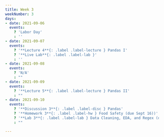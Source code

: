 ```yaml
---
title: Week 3
weekNumber: 3
days:
- date: 2021-09-06
  events:
    ? 'Labor Day'
    : ''
- date: 2021-09-07
  events:
    ? '**Lecture 4**{: .label .label-lecture } Pandas I'
    ? '**Live Lab**{: .label .label-lab }'
    : ''
- date: 2021-09-08
  events:
    ? 'N/A'
    : ""
- date: 2021-09-09
  events:
    ? '**Lecture 5**{: .label .label-lecture } Pandas II'
    : ""
- date: 2021-09-10
  events:
    ? '**Discussion 3**{: .label .label-disc } Pandas'
    ? '**Homework 3**{: .label .label-hw } Food Safety (due Sept 16))'
    ? '**Lab 3**{: .label .label-lab } Data Cleaning, EDA, and Regex (due Sept 14)'
    : ""

---
```

